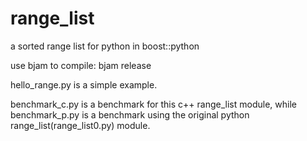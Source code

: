 range_list
==========

a sorted range list for python in boost::python

use bjam to compile:
	bjam release

hello_range.py is a simple example.

benchmark_c.py is a benchmark for this c++ range_list module,
while benchmark_p.py is a benchmark using the original python
range_list(range_list0.py) module.
